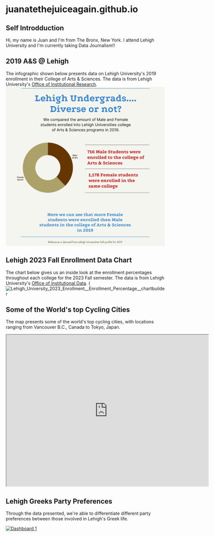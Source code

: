 # juanatethejuiceagain.github.io

## Self Introdduction
Hi, my name is Juan and I'm from The Bronx, New York. I attend Lehigh University and I'm currently taking Data Journalism!!

## 2019 A&S @ Lehigh 
The infographic shown below presents data on Lehigh University's 2019 enrollment in their College of Arts & Sciences. The data is from Lehigh University's [Office of Institutional Research](https://data.lehigh.edu/sites/oirsa.lehigh.edu/files/LUprofile_2019.pdf). 
![Inforgraphic](https://github.com/juanatethejuiceagain/juanatethejuiceagain.github.io/blob/main/Let's%20talk%20diversity.png?raw=true)

## Lehigh 2023 Fall Enrollment Data Chart 
The chart below gives us an inside look at the enrollment percentages throughout each college for the 2023 Fall semester. The data is from Lehigh University's [Office of Institutional Data](https://data.lehigh.edu/sites/oirsa.lehigh.edu/files/LUprofile_2023.pdf).
(![Lehigh_University_2023_Enrollment__Enrollment_Percentage__chartbuilder](https://github.com/juanatethejuiceagain/juanatethejuiceagain.github.io/assets/160577530/b5996bb9-1795-40bf-a862-91e347953bf1)

## Some of the World's top Cycling Cities
The map presents some of the world's top cycling cities, with locations ranging from Vancouver B.C., Canada to Tokyo, Japan. 
<iframe src="https://www.google.com/maps/d/u/1/embed?mid=1VQi_2WEqiRKzLK8HUJHjqMV_QcLcU34&ehbc=2E312F" width="640" height="480"></iframe>

## Lehigh Greeks Party Preferences
Through the data presented, we're able to differentiate  different party preferences between those involved in Lehigh's Greek life. 
<div class='tableauPlaceholder' id='viz1711637848395' style='position: relative'><noscript><a href='#'><img alt='Dashboard 1 ' src='https:&#47;&#47;public.tableau.com&#47;static&#47;images&#47;Pa&#47;PartyLocationandGenderAmongstLehighGreeks&#47;Dashboard1&#47;1_rss.png' style='border: none' /></a></noscript><object class='tableauViz'  style='display:none;'><param name='host_url' value='https%3A%2F%2Fpublic.tableau.com%2F' /> <param name='embed_code_version' value='3' /> <param name='site_root' value='' /><param name='name' value='PartyLocationandGenderAmongstLehighGreeks&#47;Dashboard1' /><param name='tabs' value='no' /><param name='toolbar' value='yes' /><param name='static_image' value='https:&#47;&#47;public.tableau.com&#47;static&#47;images&#47;Pa&#47;PartyLocationandGenderAmongstLehighGreeks&#47;Dashboard1&#47;1.png' /> <param name='animate_transition' value='yes' /><param name='display_static_image' value='yes' /><param name='display_spinner' value='yes' /><param name='display_overlay' value='yes' /><param name='display_count' value='yes' /><param name='language' value='en-US' /><param name='filter' value='publish=yes' /></object></div> <script type='text/javascript'>                    var divElement = document.getElementById('viz1711637848395');var vizElement = divElement.getElementsByTagName('object')[0];if ( divElement.offsetWidth > 800 ) { vizElement.style.width='100%';vizElement.style.height=(divElement.offsetWidth*0.75)+'px';} else if ( divElement.offsetWidth > 500 ) { vizElement.style.width='100%';vizElement.style.height=(divElement.offsetWidth*0.75)+'px';} else { vizElement.style.width='100%';vizElement.style.height='727px';}                     var scriptElement = document.createElement('script');scriptElement.src = 'https://public.tableau.com/javascripts/api/viz_v1.js';                    vizElement.parentNode.insertBefore(scriptElement, vizElement);</script>
